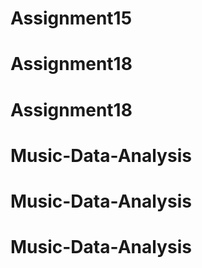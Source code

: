 # Assignment15
# Assignment18
# Assignment18
# Music-Data-Analysis
# Music-Data-Analysis
# Music-Data-Analysis
